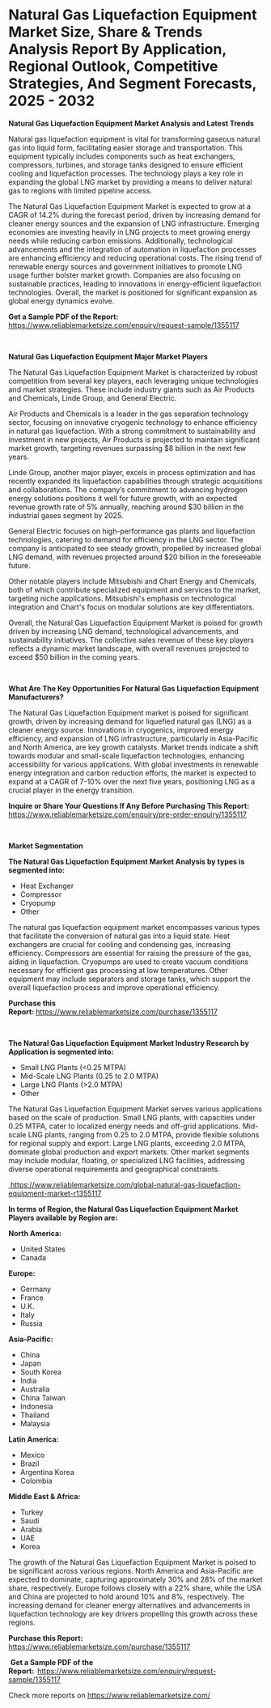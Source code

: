 <p><h1>Natural Gas Liquefaction Equipment Market Size, Share & Trends Analysis Report By Application, Regional Outlook, Competitive Strategies, And Segment Forecasts, 2025 - 2032</h1></p><p><strong>Natural Gas Liquefaction Equipment Market Analysis and Latest Trends</strong></p>
<p><p>Natural gas liquefaction equipment is vital for transforming gaseous natural gas into liquid form, facilitating easier storage and transportation. This equipment typically includes components such as heat exchangers, compressors, turbines, and storage tanks designed to ensure efficient cooling and liquefaction processes. The technology plays a key role in expanding the global LNG market by providing a means to deliver natural gas to regions with limited pipeline access.</p><p>The Natural Gas Liquefaction Equipment Market is expected to grow at a CAGR of 14.2% during the forecast period, driven by increasing demand for cleaner energy sources and the expansion of LNG infrastructure. Emerging economies are investing heavily in LNG projects to meet growing energy needs while reducing carbon emissions. Additionally, technological advancements and the integration of automation in liquefaction processes are enhancing efficiency and reducing operational costs. The rising trend of renewable energy sources and government initiatives to promote LNG usage further bolster market growth. Companies are also focusing on sustainable practices, leading to innovations in energy-efficient liquefaction technologies. Overall, the market is positioned for significant expansion as global energy dynamics evolve.</p></p>
<p><strong>Get a Sample PDF of the Report:&nbsp;</strong> <a href="https://www.reliablemarketsize.com/enquiry/request-sample/1355117?utm_campaign=1895&utm_medium=2&utm_source=Github&utm_content=ia&utm_term=02032025&utm_id=natural-gas-liquefaction-equipment">https://www.reliablemarketsize.com/enquiry/request-sample/1355117</a></p>
<p>&nbsp;</p>
<p><strong>Natural Gas Liquefaction Equipment Major Market Players</strong></p>
<p><p>The Natural Gas Liquefaction Equipment Market is characterized by robust competition from several key players, each leveraging unique technologies and market strategies. These include industry giants such as Air Products and Chemicals, Linde Group, and General Electric.</p><p>Air Products and Chemicals is a leader in the gas separation technology sector, focusing on innovative cryogenic technology to enhance efficiency in natural gas liquefaction. With a strong commitment to sustainability and investment in new projects, Air Products is projected to maintain significant market growth, targeting revenues surpassing $8 billion in the next few years.</p><p>Linde Group, another major player, excels in process optimization and has recently expanded its liquefaction capabilities through strategic acquisitions and collaborations. The company’s commitment to advancing hydrogen energy solutions positions it well for future growth, with an expected revenue growth rate of 5% annually, reaching around $30 billion in the industrial gases segment by 2025.</p><p>General Electric focuses on high-performance gas plants and liquefaction technologies, catering to demand for efficiency in the LNG sector. The company is anticipated to see steady growth, propelled by increased global LNG demand, with revenues projected around $20 billion in the foreseeable future.</p><p>Other notable players include Mitsubishi and Chart Energy and Chemicals, both of which contribute specialized equipment and services to the market, targeting niche applications. Mitsubishi's emphasis on technological integration and Chart's focus on modular solutions are key differentiators.</p><p>Overall, the Natural Gas Liquefaction Equipment Market is poised for growth driven by increasing LNG demand, technological advancements, and sustainability initiatives. The collective sales revenue of these key players reflects a dynamic market landscape, with overall revenues projected to exceed $50 billion in the coming years.</p></p>
<p>&nbsp;</p>
<p><strong>What Are The Key Opportunities For Natural Gas Liquefaction Equipment Manufacturers?</strong></p>
<p><p>The Natural Gas Liquefaction Equipment market is poised for significant growth, driven by increasing demand for liquefied natural gas (LNG) as a cleaner energy source. Innovations in cryogenics, improved energy efficiency, and expansion of LNG infrastructure, particularly in Asia-Pacific and North America, are key growth catalysts. Market trends indicate a shift towards modular and small-scale liquefaction technologies, enhancing accessibility for various applications. With global investments in renewable energy integration and carbon reduction efforts, the market is expected to expand at a CAGR of 7-10% over the next five years, positioning LNG as a crucial player in the energy transition.</p></p>
<p><strong>Inquire or Share Your Questions If Any Before Purchasing This Report:</strong> <a href="https://www.reliablemarketsize.com/enquiry/pre-order-enquiry/1355117?utm_campaign=1895&utm_medium=2&utm_source=Github&utm_content=ia&utm_term=02032025&utm_id=natural-gas-liquefaction-equipment">https://www.reliablemarketsize.com/enquiry/pre-order-enquiry/1355117</a></p>
<p>&nbsp;</p>
<p><strong>Market Segmentation</strong></p>
<p><strong>The Natural Gas Liquefaction Equipment Market Analysis by types is segmented into:</strong></p>
<p><ul><li>Heat Exchanger</li><li>Compressor</li><li>Cryopump</li><li>Other</li></ul></p>
<p><p>The natural gas liquefaction equipment market encompasses various types that facilitate the conversion of natural gas into a liquid state. Heat exchangers are crucial for cooling and condensing gas, increasing efficiency. Compressors are essential for raising the pressure of the gas, aiding in liquefaction. Cryopumps are used to create vacuum conditions necessary for efficient gas processing at low temperatures. Other equipment may include separators and storage tanks, which support the overall liquefaction process and improve operational efficiency.</p></p>
<p><strong>Purchase this Report:&nbsp;</strong><a href="https://www.reliablemarketsize.com/purchase/1355117?utm_campaign=1895&utm_medium=2&utm_source=Github&utm_content=ia&utm_term=02032025&utm_id=natural-gas-liquefaction-equipment">https://www.reliablemarketsize.com/purchase/1355117</a></p>
<p>&nbsp;</p>
<p><strong>The Natural Gas Liquefaction Equipment Market Industry Research by Application is segmented into:</strong></p>
<p><ul><li>Small LNG Plants (<0.25 MTPA)</li><li>Mid-Scale LNG Plants (0.25 to 2.0 MTPA)</li><li>Large LNG Plants (>2.0 MTPA)</li><li>Other</li></ul></p>
<p><p>The Natural Gas Liquefaction Equipment Market serves various applications based on the scale of production. Small LNG plants, with capacities under 0.25 MTPA, cater to localized energy needs and off-grid applications. Mid-scale LNG plants, ranging from 0.25 to 2.0 MTPA, provide flexible solutions for regional supply and export. Large LNG plants, exceeding 2.0 MTPA, dominate global production and export markets. Other market segments may include modular, floating, or specialized LNG facilities, addressing diverse operational requirements and geographical constraints.</p></p>
<p><a href="https://www.reliablemarketsize.com/global-natural-gas-liquefaction-equipment-market-r1355117?utm_campaign=1895&utm_medium=2&utm_source=Github&utm_content=ia&utm_term=02032025&utm_id=natural-gas-liquefaction-equipment">&nbsp;https://www.reliablemarketsize.com/global-natural-gas-liquefaction-equipment-market-r1355117</a></p>
<p><strong>In terms of Region, the Natural Gas Liquefaction Equipment Market Players available by Region are:</strong></p>
<p>
    <p> <strong> North America: </strong>
        <ul>
            <li>United States</li>
            <li>Canada</li>
        </ul>
        </p> 
    <p> <strong> Europe: </strong>
        <ul>
            <li>Germany</li>
            <li>France</li>
            <li>U.K.</li>
            <li>Italy</li>
            <li>Russia</li>
        </ul>
        </p> 
    <p> <strong> Asia-Pacific: </strong>
        <ul>
            <li>China</li>
            <li>Japan</li>
            <li>South Korea</li>
            <li>India</li>
            <li>Australia</li>
            <li>China Taiwan</li>
            <li>Indonesia</li>
            <li>Thailand</li>
            <li>Malaysia</li>
        </ul>
        </p> 
    <p> <strong> Latin America: </strong>
        <ul>
            <li>Mexico</li>
            <li>Brazil</li>
            <li>Argentina Korea</li>
            <li>Colombia</li>
        </ul>
        </p> 
    <p> <strong> Middle East & Africa: </strong>
        <ul>
            <li>Turkey</li>
            <li>Saudi</li>
            <li>Arabia</li>
            <li>UAE</li>
            <li>Korea</li>
        </ul>
    </p>
    </p>
<p><p>The growth of the Natural Gas Liquefaction Equipment Market is poised to be significant across various regions. North America and Asia-Pacific are expected to dominate, capturing approximately 30% and 28% of the market share, respectively. Europe follows closely with a 22% share, while the USA and China are projected to hold around 10% and 8%, respectively. The increasing demand for cleaner energy alternatives and advancements in liquefaction technology are key drivers propelling this growth across these regions.</p></p>
<p><strong>Purchase this Report: </strong><a href="https://www.reliablemarketsize.com/purchase/1355117?utm_campaign=1895&utm_medium=2&utm_source=Github&utm_content=ia&utm_term=02032025&utm_id=natural-gas-liquefaction-equipment">https://www.reliablemarketsize.com/purchase/1355117</a></p>
<p>&nbsp;<strong>Get a Sample PDF of the Report:&nbsp;&nbsp;</strong><a href="https://www.reliablemarketsize.com/enquiry/request-sample/1355117?utm_campaign=1895&utm_medium=2&utm_source=Github&utm_content=ia&utm_term=02032025&utm_id=natural-gas-liquefaction-equipment">https://www.reliablemarketsize.com/enquiry/request-sample/1355117</a></p>
<p><strong></strong></p>
<p>Check more reports on <a href="https://www.reliablemarketsize.com/?utm_campaign=1895&utm_medium=2&utm_source=Github&utm_content=ia&utm_term=02032025&utm_id=natural-gas-liquefaction-equipment">https://www.reliablemarketsize.com/</a></p>